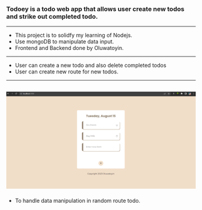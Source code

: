 ### Todoey is a todo web app that allows user create new todos and strike out completed todo.
---
- This project is to solidfy my learning of Nodejs.
- Use mongoDB to manipulate data input.
- Frontend and Backend done by Oluwatoyin.
---
- User can create a new todo and also delete completed todos
- User can create new route for new todos.
---
![Todoey Home Page](./public/img/Todey%20Screenshot.png)
---
- To handle data manipulation in random route todo.